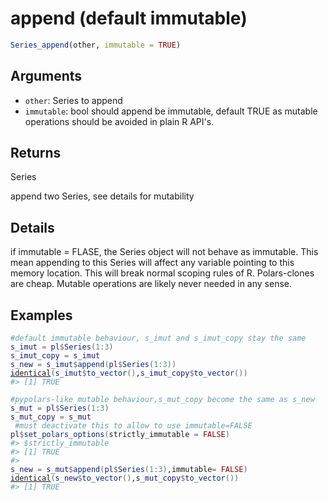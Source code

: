 # append (default immutable)

```r
Series_append(other, immutable = TRUE)
```

## Arguments

- `other`: Series to append
- `immutable`: bool should append be immutable, default TRUE as mutable operations should be avoided in plain R API's.

## Returns

Series

append two Series, see details for mutability

## Details

if immutable = FLASE, the Series object will not behave as immutable. This mean appending to this Series will affect any variable pointing to this memory location. This will break normal scoping rules of R. Polars-clones are cheap. Mutable operations are likely never needed in any sense.

## Examples

<pre class='r-example'><code><span class='r-in'><span><span class='co'>#default immutable behaviour, s_imut and s_imut_copy stay the same</span></span></span>
<span class='r-in'><span><span class='va'>s_imut</span> <span class='op'>=</span> <span class='va'>pl</span><span class='op'>$</span><span class='fu'>Series</span><span class='op'>(</span><span class='fl'>1</span><span class='op'>:</span><span class='fl'>3</span><span class='op'>)</span></span></span>
<span class='r-in'><span><span class='va'>s_imut_copy</span> <span class='op'>=</span> <span class='va'>s_imut</span></span></span>
<span class='r-in'><span><span class='va'>s_new</span> <span class='op'>=</span> <span class='va'>s_imut</span><span class='op'>$</span><span class='fu'>append</span><span class='op'>(</span><span class='va'>pl</span><span class='op'>$</span><span class='fu'>Series</span><span class='op'>(</span><span class='fl'>1</span><span class='op'>:</span><span class='fl'>3</span><span class='op'>)</span><span class='op'>)</span></span></span>
<span class='r-in'><span><span class='fu'><a href='https://rdrr.io/r/base/identical.html'>identical</a></span><span class='op'>(</span><span class='va'>s_imut</span><span class='op'>$</span><span class='fu'>to_vector</span><span class='op'>(</span><span class='op'>)</span>,<span class='va'>s_imut_copy</span><span class='op'>$</span><span class='fu'>to_vector</span><span class='op'>(</span><span class='op'>)</span><span class='op'>)</span></span></span>
<span class='r-out co'><span class='r-pr'>#&gt;</span> [1] TRUE</span>
<span class='r-in'><span></span></span>
<span class='r-in'><span><span class='co'>#pypolars-like mutable behaviour,s_mut_copy become the same as s_new</span></span></span>
<span class='r-in'><span><span class='va'>s_mut</span> <span class='op'>=</span> <span class='va'>pl</span><span class='op'>$</span><span class='fu'>Series</span><span class='op'>(</span><span class='fl'>1</span><span class='op'>:</span><span class='fl'>3</span><span class='op'>)</span></span></span>
<span class='r-in'><span><span class='va'>s_mut_copy</span> <span class='op'>=</span> <span class='va'>s_mut</span></span></span>
<span class='r-in'><span> <span class='co'>#must deactivate this to allow to use immutable=FALSE</span></span></span>
<span class='r-in'><span><span class='va'>pl</span><span class='op'>$</span><span class='fu'>set_polars_options</span><span class='op'>(</span>strictly_immutable <span class='op'>=</span> <span class='cn'>FALSE</span><span class='op'>)</span></span></span>
<span class='r-out co'><span class='r-pr'>#&gt;</span> $strictly_immutable</span>
<span class='r-out co'><span class='r-pr'>#&gt;</span> [1] TRUE</span>
<span class='r-out co'><span class='r-pr'>#&gt;</span> </span>
<span class='r-in'><span><span class='va'>s_new</span> <span class='op'>=</span> <span class='va'>s_mut</span><span class='op'>$</span><span class='fu'>append</span><span class='op'>(</span><span class='va'>pl</span><span class='op'>$</span><span class='fu'>Series</span><span class='op'>(</span><span class='fl'>1</span><span class='op'>:</span><span class='fl'>3</span><span class='op'>)</span>,immutable<span class='op'>=</span> <span class='cn'>FALSE</span><span class='op'>)</span></span></span>
<span class='r-in'><span><span class='fu'><a href='https://rdrr.io/r/base/identical.html'>identical</a></span><span class='op'>(</span><span class='va'>s_new</span><span class='op'>$</span><span class='fu'>to_vector</span><span class='op'>(</span><span class='op'>)</span>,<span class='va'>s_mut_copy</span><span class='op'>$</span><span class='fu'>to_vector</span><span class='op'>(</span><span class='op'>)</span><span class='op'>)</span></span></span>
<span class='r-out co'><span class='r-pr'>#&gt;</span> [1] TRUE</span>
 </code></pre>